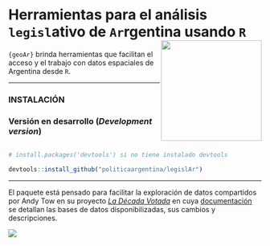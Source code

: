 
# Herramientas para el análisis `legisl`ativo de `Ar`rgentina usando `R` <a><img src="https://github.com/politicaargentina/data_warehouse/blob/master/hex/legisAr.png?raw=true" width="200" align="right" /></a>


`{geoAr}` brinda herramientas que facilitan el acceso y el trabajo con datos espaciales de Argentina desde `R`. 


---

### INSTALACIÓN

### Versión en desarrollo (*Development version*) 

```r

# install.packages('devtools') si no tiene instalado devtools

devtools::install_github("politicaargentina/legislAr")

```

---

El paquete está pensado para facilitar la exploración de datos compartidos por Andy Tow en su proyecto [_La Década Votada_](https://andytow.com/scripts/disciplina/index-d.html) en cuya [documentación](https://andytow.com/scripts/disciplina/doc.html) se detallan las bases de datos disponibilizadas, sus cambios y descripciones.  

![](https://andytow.com/scripts/disciplina/assets/img/votaciones.gif)
